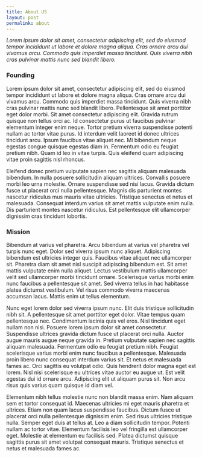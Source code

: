 ```yaml
---
title: About US
layout: post
permalink: about
---
```




*Lorem ipsum dolor sit amet, consectetur adipiscing elit, sed do eiusmod tempor incididunt ut labore et dolore magna aliqua. Cras ornare arcu dui vivamus arcu. Commodo quis imperdiet massa tincidunt. Quis viverra nibh cras pulvinar mattis nunc sed blandit libero.*

### Founding 

Lorem ipsum dolor sit amet, consectetur adipiscing elit, sed do eiusmod tempor incididunt ut labore et dolore magna aliqua. Cras ornare arcu dui vivamus arcu. Commodo quis imperdiet massa tincidunt. Quis viverra nibh cras pulvinar mattis nunc sed blandit libero. Pellentesque sit amet porttitor eget dolor morbi. Sit amet consectetur adipiscing elit. Gravida rutrum quisque non tellus orci ac. Id consectetur purus ut faucibus pulvinar elementum integer enim neque. Tortor pretium viverra suspendisse potenti nullam ac tortor vitae purus. Id interdum velit laoreet id donec ultrices tincidunt arcu. Ipsum faucibus vitae aliquet nec. Mi bibendum neque egestas congue quisque egestas diam in. Fermentum odio eu feugiat pretium nibh. Quam id leo in vitae turpis. Quis eleifend quam adipiscing vitae proin sagittis nisl rhoncus.

Eleifend donec pretium vulputate sapien nec sagittis aliquam malesuada bibendum. In nulla posuere sollicitudin aliquam ultrices. Convallis posuere morbi leo urna molestie. Ornare suspendisse sed nisi lacus. Gravida dictum fusce ut placerat orci nulla pellentesque. Magnis dis parturient montes nascetur ridiculus mus mauris vitae ultricies. Tristique senectus et netus et malesuada. Consequat interdum varius sit amet mattis vulputate enim nulla. Dis parturient montes nascetur ridiculus. Est pellentesque elit ullamcorper dignissim cras tincidunt lobortis. 


### Mission

Bibendum at varius vel pharetra. Arcu bibendum at varius vel pharetra vel turpis nunc eget. Dolor sed viverra ipsum nunc aliquet. Adipiscing bibendum est ultricies integer quis. Faucibus vitae aliquet nec ullamcorper sit. Pharetra diam sit amet nisl suscipit adipiscing bibendum est. Sit amet mattis vulputate enim nulla aliquet. Lectus vestibulum mattis ullamcorper velit sed ullamcorper morbi tincidunt ornare. Scelerisque varius morbi enim nunc faucibus a pellentesque sit amet. Sed viverra tellus in hac habitasse platea dictumst vestibulum. Vel risus commodo viverra maecenas accumsan lacus. Mattis enim ut tellus elementum.

Nunc eget lorem dolor sed viverra ipsum nunc. Elit duis tristique sollicitudin nibh sit. A pellentesque sit amet porttitor eget dolor. Vitae tempus quam pellentesque nec. Condimentum lacinia quis vel eros. Nisl tincidunt eget nullam non nisi. Posuere lorem ipsum dolor sit amet consectetur. Suspendisse ultrices gravida dictum fusce ut placerat orci nulla. Auctor augue mauris augue neque gravida in. Pretium vulputate sapien nec sagittis aliquam malesuada. Fermentum odio eu feugiat pretium nibh. Feugiat scelerisque varius morbi enim nunc faucibus a pellentesque. Malesuada proin libero nunc consequat interdum varius sit. Et netus et malesuada fames ac. Orci sagittis eu volutpat odio. Quis hendrerit dolor magna eget est lorem. Nisl nisi scelerisque eu ultrices vitae auctor eu augue ut. Est velit egestas dui id ornare arcu. Adipiscing elit ut aliquam purus sit. Non arcu risus quis varius quam quisque id diam vel.

Elementum nibh tellus molestie nunc non blandit massa enim. Nam aliquam sem et tortor consequat id. Maecenas ultricies mi eget mauris pharetra et ultrices. Etiam non quam lacus suspendisse faucibus. Dictum fusce ut placerat orci nulla pellentesque dignissim enim. Sed risus ultricies tristique nulla. Semper eget duis at tellus at. Leo a diam sollicitudin tempor. Potenti nullam ac tortor vitae. Elementum facilisis leo vel fringilla est ullamcorper eget. Molestie at elementum eu facilisis sed. Platea dictumst quisque sagittis purus sit amet volutpat consequat mauris. Tristique senectus et netus et malesuada fames ac.